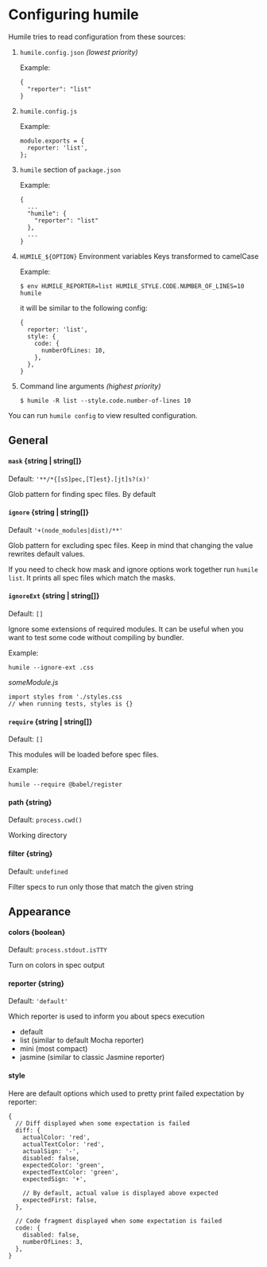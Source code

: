 # Configuring humile

Humile tries to read configuration from these sources:

1. `humile.config.json` *(lowest priority)*

    Example:
    
    ```
    {
      "reporter": "list"
    }
    ```

2. `humile.config.js`

    Example:
    
    ```
    module.exports = {
      reporter: 'list',
    };
    ```

3. `humile` section of `package.json`

    Example:
    
    ```
    {
      ...
      "humile": {
        "reporter": "list"
      },
      ...
    }
    ```

4. `HUMILE_${OPTION}` Environment variables Keys transformed to camelCase

    Example:
    
    ```
    $ env HUMILE_REPORTER=list HUMILE_STYLE.CODE.NUMBER_OF_LINES=10 humile
    ```
    
    it will be similar to the following config:
    
    ```
    {
      reporter: 'list',
      style: {
        code: {
          numberOfLines: 10,
        },
      },
    }
    ```

5. Command line arguments *(highest priority)*

    ```
    $ humile -R list --style.code.number-of-lines 10
    ```

You can run `humile config` to view resulted configuration.

## General

#### `mask` {string | string[]}

Default: `'**/*{[sS]pec,[T]est}.[jt]s?(x)'`

Glob pattern for finding spec files. By default 

#### `ignore` {string | string[]}

Default `'+(node_modules|dist)/**'`

Glob pattern for excluding spec files. Keep in mind that changing the value
rewrites default values.

If you need to check how mask and ignore options work together run
`humile list`. It prints all spec files which match the masks.

#### `ignoreExt` {string | string[]}

Default: `[]`

Ignore some extensions of required modules. It can be useful when you want
to test some code without compiling by bundler.

Example:

`humile --ignore-ext .css`

*someModule.js*

```
import styles from './styles.css
// when running tests, styles is {}
```

#### `require` {string | string[]}

Default: `[]`

This modules will be loaded before spec files.

Example: 

`humile --require @babel/register`

#### path {string}

Default: `process.cwd()`

Working directory

#### filter {string}

Default: `undefined`

Filter specs to run only those that match the given string

## Appearance

#### colors {boolean}

Default: `process.stdout.isTTY`

Turn on colors in spec output

#### reporter {string}

Default: `'default'`

Which reporter is used to inform you about specs execution

- default
- list (similar to default Mocha reporter)
- mini (most compact)
- jasmine (similar to classic Jasmine reporter)

#### style

Here are default options which used to pretty print failed expectation by
reporter:

```
{
  // Diff displayed when some expectation is failed 
  diff: {
    actualColor: 'red',
    actualTextColor: 'red',
    actualSign: '-',
    disabled: false,
    expectedColor: 'green',
    expectedTextColor: 'green',
    expectedSign: '+',

    // By default, actual value is displayed above expected
    expectedFirst: false, 
  },

  // Code fragment displayed when some expectation is failed 
  code: {
    disabled: false,
    numberOfLines: 3,
  },
}
```





